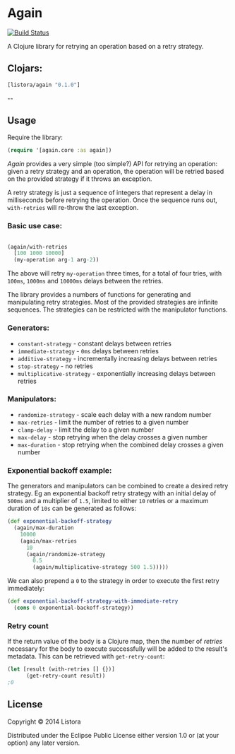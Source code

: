 # Again

[![Build Status](https://travis-ci.org/liwp/again.png?branch=master)](https://travis-ci.org/liwp/again)

A Clojure library for retrying an operation based on a retry strategy.

## Clojars:

```clj
[listora/again "0.1.0"]
```

--

## Usage

Require the library:

```clj
(require '[again.core :as again])
```

*Again* provides a very simple (too simple?) API for retrying an
operation: given a retry strategy and an operation, the operation will
be retried  based on the provided strategy if it throws an exception.

A retry strategy is just a sequence of integers that represent a delay in
milliseconds before retrying the operation. Once the sequence runs out,
`with-retries` will re-throw the last exception.

### Basic use case:

```clj

(again/with-retries
  [100 1000 10000]
  (my-operation arg-1 arg-2))
```

The above will retry `my-operation` three times, for a total of four tries, with
`100ms`, `1000ms` and `10000ms` delays between the retries.

The library provides a numbers of functions for generating and manipulating
retry strategies. Most of the provided strategies are infinite sequences. The
strategies can be restricted with the manipulator functions.

### Generators:

* `constant-strategy` - constant delays between retries
* `immediate-strategy` - `0ms` delays between retries
* `additive-strategy` - incrementally increasing delays between retries
* `stop-strategy` - no retries
* `multiplicative-strategy` - exponentially increasing delays between retries

### Manipulators:

* `randomize-strategy` - scale each delay with a new random number
* `max-retries` - limit the number of retries to a given number
* `clamp-delay` - limit the delay to a given number
* `max-delay` - stop retrying when the delay crosses a given number
* `max-duration` - stop retrying when the combined delay crosses a given number

### Exponential backoff example:

The generators and manipulators can be combined to create a desired retry
strategy. Eg an exponential backoff retry strategy with an initial delay of
`500ms` and a multiplier of `1.5`, limited to either `10` retries or a maximum
duration of `10s` can be generated as follows:

```clj
(def exponential-backoff-strategy
  (again/max-duration
    10000
    (again/max-retries
      10
      (again/randomize-strategy
        0.5
        (again/multiplicative-strategy 500 1.5)))))
```

We can also prepend a `0` to the strategy in order to execute the
first retry immediately:

```clj
(def exponential-backoff-strategy-with-immediate-retry
  (cons 0 exponential-backoff-strategy))
```

### Retry count
If the return value of the body is a Clojure map, then the number of *retries*
necessary for the body to execute successfully will be added to the result's
metadata. This can be retrieved with `get-retry-count`:

```clj
(let [result (with-retries [] {})]
      (get-retry-count result))
;0
```

## License

Copyright © 2014 Listora

Distributed under the Eclipse Public License either version 1.0 or (at
your option) any later version.
